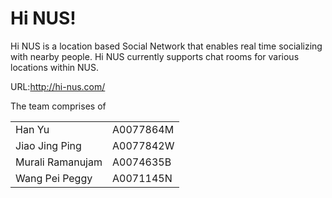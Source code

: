 <h1>Hi NUS!</h1>

Hi NUS is a location based Social Network that enables real time socializing with nearby people. 
Hi NUS currently supports chat rooms for various locations within NUS. 

URL:<a href="http://hi-nus.com/" target="_blank">http://hi-nus.com/</a>

The team comprises of 
<table>
<tr>
  <td>Han Yu</td><td>A0077864M</td>
</tr>
<tr>
  <td>Jiao Jing Ping</td><td>A0077842W</td>
</tr>
<tr>
  <td>Murali Ramanujam</td><td>A0074635B</td>
</tr>
<tr>
  <td>Wang Pei Peggy</td><td>A0071145N</td>
</tr>
</table>